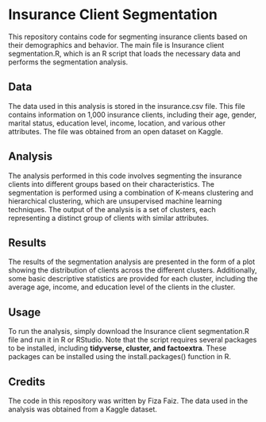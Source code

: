 # Insurance Client Segmentation
This repository contains code for segmenting insurance clients based on their demographics and behavior. The main file is Insurance client segmentation.R, which is an R script that loads the necessary data and performs the segmentation analysis.

## Data
The data used in this analysis is stored in the insurance.csv file. This file contains information on 1,000 insurance clients, including their age, gender, marital status, education level, income, location, and various other attributes. The file was obtained from an open dataset on Kaggle.

## Analysis
The analysis performed in this code involves segmenting the insurance clients into different groups based on their characteristics. The segmentation is performed using a combination of K-means clustering and hierarchical clustering, which are unsupervised machine learning techniques. The output of the analysis is a set of clusters, each representing a distinct group of clients with similar attributes.

## Results
The results of the segmentation analysis are presented in the form of a plot showing the distribution of clients across the different clusters. Additionally, some basic descriptive statistics are provided for each cluster, including the average age, income, and education level of the clients in the cluster.

## Usage
To run the analysis, simply download the Insurance client segmentation.R file and run it in R or RStudio. Note that the script requires several packages to be installed, including **tidyverse, cluster, and factoextra**. These packages can be installed using the install.packages() function in R.

## Credits
The code in this repository was written by Fiza Faiz. The data used in the analysis was obtained from a Kaggle dataset.
